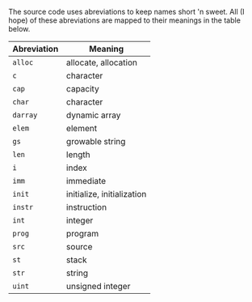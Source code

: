 
The source code uses abreviations to keep names short 'n sweet. All (I hope)
of these abreviations are mapped to their meanings in the table below.

Abreviation | Meaning
----------- | -------
`alloc`     | allocate, allocation
`c`         | character
`cap`       | capacity
`char`      | character
`darray`    | dynamic array
`elem`      | element
`gs`        | growable string
`len`       | length
`i`         | index
`imm`       | immediate
`init`      | initialize, initialization
`instr`     | instruction
`int`       | integer
`prog`      | program
`src`       | source
`st`        | stack
`str`       | string
`uint`      | unsigned integer
